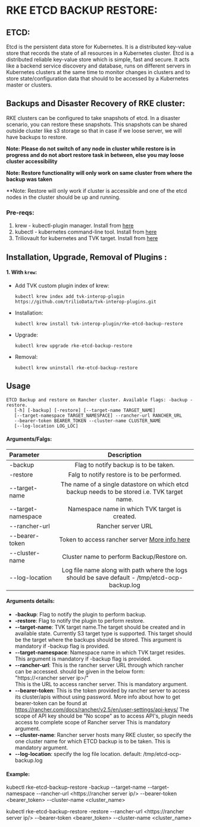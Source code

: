 # RKE ETCD BACKUP RESTORE:

## ETCD:
Etcd is the persistent data store for Kubernetes. It is a distributed key-value store that records the state of all resources in a Kubernetes cluster.
Etcd is a distributed reliable key-value store which is simple, fast and secure. 
It acts like a backend service discovery and database, runs on different servers in Kubernetes clusters at the 
same time to monitor changes in clusters and to store state/configuration data that should to be accessed by a Kubernetes master or clusters.

## Backups and Disaster Recovery of RKE cluster:

RKE clusters can be configured to take snapshots of etcd. In a disaster scenario, you can restore these snapshots.
This snapshots can be shared outside cluster like s3 storage so that in case if we loose server, we will have backups to restore.

**Note: Please do not switch of any node in cluster while restore is in progress and do not abort restore task in between, else you may loose cluster accessibility**

**Note: Restore functionality will only work on same cluster from where the backup was taken**

**Note: Restore will only work if cluster is accessible and one of the etcd nodes in the cluster should be up and running.

### Pre-reqs:
1. krew - kubectl-plugin manager. Install from [here](https://krew.sigs.k8s.io/docs/user-guide/setup/install/)
2. kubectl - kubernetes command-line tool. Install from [here](https://kubernetes.io/docs/tasks/tools/install-kubectl/)
3. Triliovault for kubernetes and TVK target. Install from [here](https://docs.trilio.io/kubernetes/use-triliovault/installing-triliovault)

## Installation, Upgrade, Removal of Plugins :

#### 1. With `krew`:

- Add TVK custom plugin index of krew:

  ```
  kubectl krew index add tvk-interop-plugin https://github.com/trilioData/tvk-interop-plugins.git
  ```

- Installation:

  ```
  kubectl krew install tvk-interop-plugin/rke-etcd-backup-restore
  ```

- Upgrade:

  ```
  kubectl krew upgrade rke-etcd-backup-restore
  ```

- Removal:

  ```
  kubectl krew uninstall rke-etcd-backup-restore
  ```

## Usage

    ETCD Backup and restore on Rancher cluster. Available flags: -backup -restore.
       [-h] [-backup] [-restore] [--target-name TARGET_NAME]
       [--target-namespace TARGET_NAMESPACE] --rancher-url RANCHER_URL
       --bearer-token BEARER_TOKEN --cluster-name CLUSTER_NAME
       [--log-location LOG_LOC]

#### Arguments/Falgs:

| Parameter                     | Description
| :---------------------------- |:-------------:
| -backup                       | Flag to notify backup is to be taken.
| -restore                      | Falg to notify restore is to be performed.
| --target-name                 | The name of a single datastore on which etcd backup needs to be stored i.e. TVK target name.
| --target-namespace            | Namespace name in which TVK target is created.
| --rancher-url                 | Rancher server URL
| --bearer-token                | Token to access rancher server [More info here](https://rancher.com/docs/rancher/v2.5/en/user-settings/api-keys/)
| --cluster-name                | Cluster name to perform Backup/Restore on.
| --log-location                | Log file name along with path where the logs should be save default - /tmp/etcd-ocp-backup.log


#### Arguments details:

- **-backup**:
		Flag to notify the plugin to perform backup.
- **-restore**:
		Flag to notify the plugin to perform restore.
- **--target-name**:
		TVK target name.The target should be created and in available state.
		Currently S3 target type is supported. This target should be the target where the backups
		should be stored.
		This argument is mandatory if -backup flag is provided.
- **--target-namespace**:
		Namespace name in which TVK target resides.
		This argument is mandatory if -backup flag is provided.
- **--rancher-url**:
		This is the rancher server URL through which rancher can be accessed.
		should be given in the below form:  
		"https://\<rancher server ip\>/"  
                This is the URL to access rancher server.
		This is mandatory argument.
- **--bearer-token**:
		This is the token provided by rancher server to access its cluster/apis without using password.
		More info about how to get bearer-token can be found at https://rancher.com/docs/rancher/v2.5/en/user-settings/api-keys/
                The scope of API key should be "No scope" as to access API's, plugin needs access to complete scope of Rancher server
		This is mandatory argument.
- **--cluster-name**:
		Rancher server hosts many RKE cluster, so specify the one cluster name for which ETCD backup is to be taken.
		This is mandatory argument.
- **--log-location**:
		specify the log file location. default: /tmp/etcd-ocp-backup.log

#### Example:
 
 kubectl rke-etcd-backup-restore -backup --target-name <target name> --target-namespace <Target namespace> --rancher-url <https://rancher server ip/> --bearer-token <bearer_token> --cluster-name <cluster_name>

 kubectl rke-etcd-backup-restore -restore --rancher-url <https://rancher server ip/> --bearer-token <bearer_token> --cluster-name <cluster_name>

